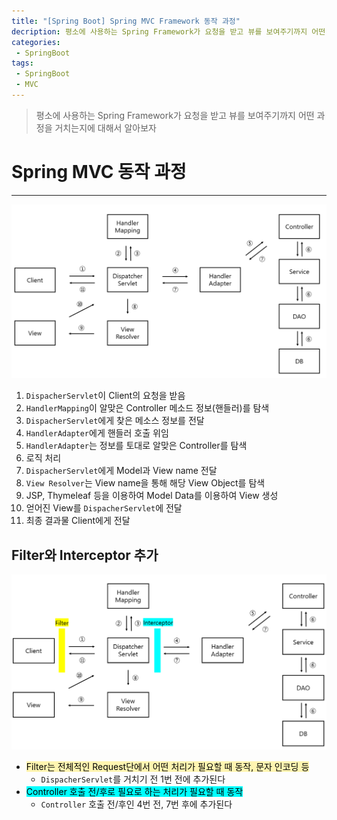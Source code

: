 ```yaml
---
title: "[Spring Boot] Spring MVC Framework 동작 과정"
decription: 평소에 사용하는 Spring Framework가 요청을 받고 뷰를 보여주기까지 어떤 과정을 거치는지에 대해서 알아보자
categories:
 - SpringBoot
tags:
 - SpringBoot
 - MVC
---
```


> 평소에 사용하는 Spring Framework가 요청을 받고 뷰를 보여주기까지 어떤 과정을 거치는지에 대해서 알아보자

# Spring MVC 동작 과정

<hr>

![springMvcLifeCycle](/assets/postImages/SpringMvcLifeCycle/springMvcLifeCycle.PNG)

1. `DispacherServlet`이 Client의 요청을 받음
2. `HandlerMapping`이 알맞은 Controller 메소드 정보(핸들러)를 탐색
3. `DispacherServlet`에게 찾은 메소스 정보를 전달
4. `HandlerAdapter`에게 핸들러 호출 위임
5. `HandlerAdapter`는 정보를 토대로 알맞은 Controller를 탐색
6. 로직 처리
7. `DispacherServlet`에게 Model과 View name 전달
8. `View Resolver`는 View name을 통해 해당 View Object를 탐색
9. JSP, Thymeleaf 등을 이용하여 Model Data를 이용하여 View 생성
10. 얻어진 View를 `DispacherServlet`에 전달
11. 최종 결과물 Client에게 전달

## Filter와 Interceptor 추가

![springMvcLifeCycle2](/assets/postImages/SpringMvcLifeCycle/springMvcLifeCycle2.PNG)

- <mark style='background-color: #fff5b1'>Filter는 전체적인 Request단에서 어떤 처리가 필요할 때 동작, 문자 인코딩 등</mark>
  - `DispacherServlet`를 거치기 전 1번 전에 추가된다
- <mark style='background-color: #00FFFF'>Controller 호출 전/후로 필요로 하는 처리가 필요할 때 동작</mark>
  - `Controller` 호출 전/후인 4번 전, 7번 후에 추가된다
